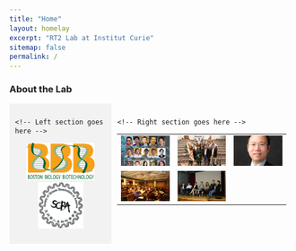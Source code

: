 ```yaml
---
title: "Home"
layout: homelay
excerpt: "RT2 Lab at Institut Curie"
sitemap: false
permalink: /
---
```


### About the Lab

<div style="display: flex; flex-direction: row;">
  
  <div style="flex-basis: 35%; background-color: #f2f2f2; padding: 10px;">
    
    <!-- Left section goes here -->
    
<p align="center"> 
<img src="images/logo/bbb_logo_yl_xl_v1.jpg" alt="logo example 2" style="width:75%;height:75%">
<img src="images/logo/screen_shot_2018-02-19_at_10.50.36_am_0.png" alt="logo example 3" style="width:50%;height:50%" >
</p>

  </div>
  
  <div style="flex-basis: 65%; padding: 10px;">
    
    <!-- Right section goes here -->

<table>
  <tr>
    <td><img src="images/slider/flyer_v9.jpg"></td>
    <td><img src="images/slider/screen_shot_2019-07-01_at_7.56.36_pm.png"></td>
    <td><img src="images/slider/screen_shot_2019-09-13_at_9.46.14_pm.png"></td>
  </tr>
  <tr>
    <td><img src="images/slider/screen_shot_2019-07-01_at_7.57.12_pm.png"></td>
    <td><img src="images/slider/screen_shot_2019-07-01_at_7.57.26_pm.png"></td>
  </tr>
</table>


    
  </div>
  
</div>
